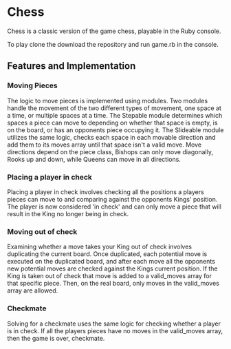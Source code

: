 # Chess

Chess is a classic version of the game chess, playable in the Ruby console.

To play clone the download the repository and run game.rb in the console.

## Features and Implementation

### Moving Pieces

The logic to move pieces is implemented using modules. Two modules handle the movement of the two different types of movement, one space at a time, or multiple spaces at a time. The Stepable module determines which spaces a piece can move to depending on whether that space is empty, is on the board, or has an opponents piece occupying it. The Slideable module utilizes the same logic, checks each space in each movable direction and add them to its moves array until that space isn't a valid move. Move directions depend on the piece class, Bishops can only move diagonally, Rooks up and down, while Queens can move in all directions.

### Placing a player in check

Placing a player in check involves checking all the positions a players pieces can move to and comparing against the opponents Kings' position. The player is now considered 'in check' and can only move a piece that will result in the King no longer being in check.

### Moving out of check

Examining whether a move takes your King out of check involves duplicating the current board. Once duplicated, each potential move is executed on the duplicated board, and after each move all the opponents new potential moves are checked against the Kings current position. If the King is taken out of check that move is added to a valid_moves array for that specific piece. Then, on the real board, only moves in the valid_moves array are allowed.

### Checkmate

Solving for a checkmate uses the same logic for checking whether a player is in check. If all the players pieces have no moves in the valid_moves array, then the game is over, checkmate.
